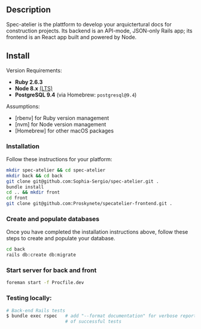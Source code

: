 ## Description

Spec-atelier is the plattform to develop your arquictertural docs for construction projects. Its backend is an API-mode, JSON-only Rails app;
its frontend is an React app built and powered by Node.

## Install

Version Requirements:

- **Ruby 2.6.3**
- **Node 8.x** [(LTS)](https://github.com/nodejs/Release#release-schedule1)
- **PostgreSQL 9.4** (via Homebrew: `postgresql@9.4`)

Assumptions:

- [rbenv] for Ruby version management
- [nvm] for Node version management
- [Homebrew] for other macOS packages

### Installation

Follow these instructions for your platform:
```bash
mkdir spec-atelier && cd spec-atelier
mkdir back && cd back
git clone git@github.com:Sophia-Sergio/spec-atelier.git .
bundle install
cd .. && mkdir front
cd front
git clone git@github.com:Proskynete/specatelier-frontend.git .

```

### Create and populate databases

Once you have completed the installation instructions above, follow these steps to create and
populate your database.

```bash
cd back
rails db:create db:migrate
```

### Start server for back and front

```bash
foreman start -f Procfile.dev
```

### Testing locally:

```bash
# Back-end Rails tests
$ bundle exec rspec   # add "--format documentation" for verbose reporting
                      # of successful tests
```
